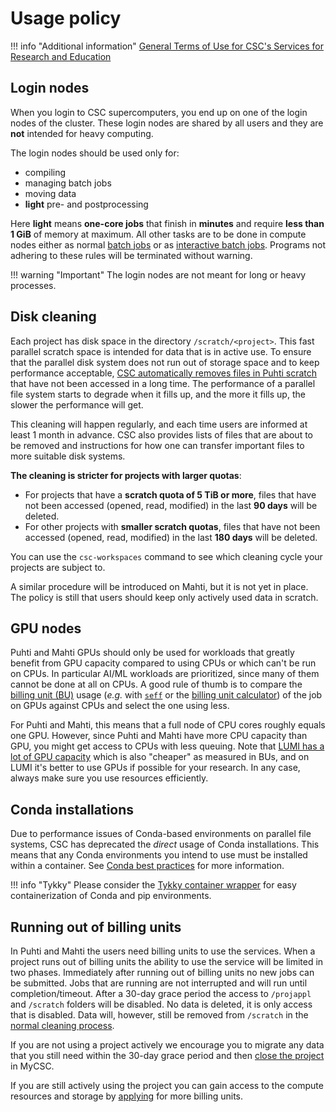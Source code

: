 # Usage policy

!!! info "Additional information"
    [General Terms of Use for CSC's Services for Research and
    Education](https://research.csc.fi/general-terms-of-use)

## Login nodes

When you login to CSC supercomputers, you end up on one of the login nodes of
the cluster. These login nodes are shared by all users and they are **not**
intended for heavy computing.

The login nodes should be used only for:

* compiling
* managing batch jobs
* moving data
* **light** pre- and postprocessing

Here **light** means **one-core jobs** that finish in **minutes** and require
**less than 1 GiB** of memory at maximum. All other tasks are to be done in
compute nodes either as normal [batch jobs](running/getting-started.md) or as
[interactive batch jobs](running/interactive-usage.md). Programs not adhering
to these rules will be terminated without warning.

!!! warning "Important"
    The login nodes are not meant for long or heavy processes.

## Disk cleaning

Each project has disk space in the directory `/scratch/<project>`. This fast
parallel scratch space is intended for data that is in active use. To ensure
that the parallel disk system does not run out of storage space and to keep
performance acceptable,
[CSC automatically removes files in Puhti scratch](../support/tutorials/clean-up-data.md#automatic-removal-of-files)
that have not been accessed in a long time. The performance of a parallel file
system starts to degrade when it fills up, and the more it fills up, the slower
the performance will get.

This cleaning will happen regularly, and each time users are informed at least
1 month in advance. CSC also provides lists of files that are about to be
removed and instructions for how one can transfer important files to more
suitable disk systems.

**The cleaning is stricter for projects with larger quotas**:

* For projects that have a **scratch quota of 5 TiB or more**, files that have
  not been accessed (opened, read, modified) in the last **90 days** will be
  deleted.
* For other projects with **smaller scratch quotas**, files that have not been
  accessed (opened, read, modified) in the last **180 days** will be deleted.

You can use the `csc-workspaces` command to see which cleaning cycle your
projects are subject to.

A similar procedure will be introduced on Mahti, but it is not yet in place.
The policy is still that users should keep only actively used data in scratch.

## GPU nodes

Puhti and Mahti GPUs should only be used for workloads that greatly benefit
from GPU capacity compared to using CPUs or which can't be run on CPUs. In
particular AI/ML workloads are prioritized, since many of them cannot be done
at all on CPUs. A good rule of thumb is to compare the
[billing unit (BU)](../accounts/billing.md) usage (_e.g._ with
[`seff`](./performance.md#quick-start-efficiency-report-with-seff)
or the [billing unit calculator](https://research.csc.fi/billing-units/#buc))
of the job on GPUs against CPUs and select the one using less.

For Puhti and Mahti, this means that a full node of CPU cores roughly equals
one GPU. However, since Puhti and Mahti have more CPU capacity than GPU, you
might get access to CPUs with less queuing. Note that
[LUMI has a lot of GPU capacity](https://docs.lumi-supercomputer.eu/hardware/lumig/)
which is also "cheaper" as measured in BUs, and on LUMI it's better to use GPUs
if possible for your research. In any case, always make sure you use resources
efficiently.

## Conda installations

Due to performance issues of Conda-based environments on parallel file systems,
CSC has deprecated the _direct_ usage of Conda installations. This means that
any Conda environments you intend to use must be installed within a container.
See [Conda best practices](../support/tutorials/conda.md) for more information.

!!! info "Tykky"
    Please consider the [Tykky container wrapper](containers/tykky.md) for easy
    containerization of Conda and pip environments.

## Running out of billing units

In Puhti and Mahti the users need billing units to use the services. When a
project runs out of billing units the ability to use the service will be
limited in two phases. Immediately after running out of billing units no new
jobs can be submitted. Jobs that are running are not interrupted and will run
until completion/timeout. After a 30-day grace period the access to `/projappl`
and `/scratch` folders will be disabled. No data is deleted, it is only access
that is disabled. Data will, however, still be removed from `/scratch` in the
[normal cleaning process](#disk-cleaning).

If you are not using a project actively we encourage you to migrate any data
that you still need within the 30-day grace period and then
[close the project](../accounts/how-to-manage-your-project.md#project-closure)
in MyCSC.

If you are still actively using the project you can gain access to the compute
resources and storage by
[applying](../accounts/how-to-apply-for-billing-units.md) for more billing
units.
